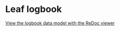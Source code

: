 # Leaf logbook

[View the logbook data model with the ReDoc viewer](https://redocly.github.io/redoc/?url=https://raw.githubusercontent.com/DangerMonkeys/leaf/refs/heads/main/src/vario/logbook/logbook.yaml)

